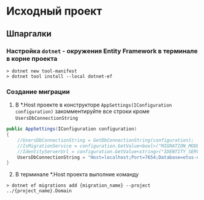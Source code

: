 # Исходный проект

## Шпаргалки

### Настройка `dotnet` - окружения Entity Framework в терминале в корне проекта

```shell
> dotnet new tool-manifest
> dotnet tool install --local dotnet-ef
```

### Создание миграции

1. В *.Host проекте в конструкторе `AppSettings(IConfiguration configuration)` закомментируйте все строки кроме `UsersDbConnectionString`

```C#
public AppSettings(IConfiguration configuration)
{
    //UsersDbConnectionString = GetDbConnectionString(configuration); 
    //IsMigrationService = configuration.GetValue<bool>("MIGRATION_MODE");
    //IdentityServerUrl = configuration.GetValue<string>("IDENTITY_SERVER_URL");
    UsersDbConnectionString = "Host=localhost;Port=7654;Database=otus-users;Username=postgres;Password=\"qweqwe123\";"; 
}
```

2. В терминале *.Host проекта выполние команду

```shell
> dotnet ef migrations add {migration_name} --project ../{project_name}.Domain
```